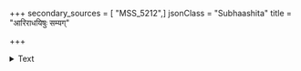 +++
secondary_sources = [ "MSS_5212",]
jsonClass = "Subhaashita"
title = "आरिराधयिषुः सम्यग्"

+++

<details><summary>Text</summary>

आरिराधयिषुः सम्यग् अनुजीवी महीपतिम्।  
विद्याविनयशिल्पाद्यैर् आत्मानमुपपादयेत्॥
</details>
